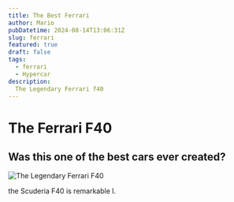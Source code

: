 ```yaml
---
title: The Best Ferrari
author: Mario 
pubDatetime: 2024-08-14T13:06:31Z
slug: ferrari 
featured: true
draft: false
tags:
  - ferrari
  - Hypercar
description:
  The Legendary Ferrari f40 
---
```

# The Ferrari F40

## Was this one of the best cars ever created?

![The Legendary Ferrari F40](https://s1.cdn.autoevolution.com/images/news/low-mileage-ferrari-f40-valued-at-35-million-engine-underwent-major-servicing-212183_1.jpg)

the Scuderia F40 is remarkable l.


